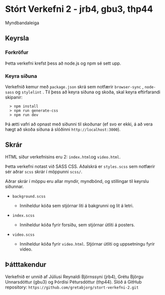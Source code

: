 # Stórt Verkefni 2 - jrb4, gbu3, thp44
Myndbandaleiga


## Keyrsla

### Forkröfur
Þetta verkefni krefst þess að node.js og npm sé sett upp.

### Keyra síðuna
Verkefnið kemur með `package.json` skrá sem notfærir `browser-sync` , `node-sass` og `stylelint` . Til þess að keyra síðuna og skoða, skal keyra eftirfarandi skipanir:

```  > npm install
  > npm run generate-css  > npm run dev
```  

Þá ætti vafri að opnast með síðunni til skoðunar (ef svo er ekki, á að vera hægt að skoða síðuna á slóðinni `http://localhost:3000`).
  

## Skrár
HTML síður verkefnisins eru 2: `index.html`og `video.html`.

Þetta verkefni notast við SASS CSS. Aðalskrá er `styles.scss` sem notfærir sér aðrar `scss` skrár í möppunni `scss/`.

Aðrar skrár í möppu eru allar myndir, myndbönd, og stillingar til keyrslu síðunnar.

* `background.scss`
	- Inniheldur kóða sem stjórnar liti á bakgrunni og lit á letri.

* `index.scss`
	- Inniheldur kóða fyrir forsíðu, sem stjórnar útliti á posters.

* `video.scss`
	- Inniheldur kóða fyrir `video.html`. Stjórnar útliti og uppsetningu fyrir video.


## Þátttakendur

Verkefnið er unnið af Júlíusi Reynaldi Björnssyni (jrb4), Grétu Björgu Unnarsdóttur (gbu3) og Þórdísi Pétursdóttur (thp44). Slóð á GitHub repository: `https://github.com/gretabjorg/stort-verkefni-2.git`